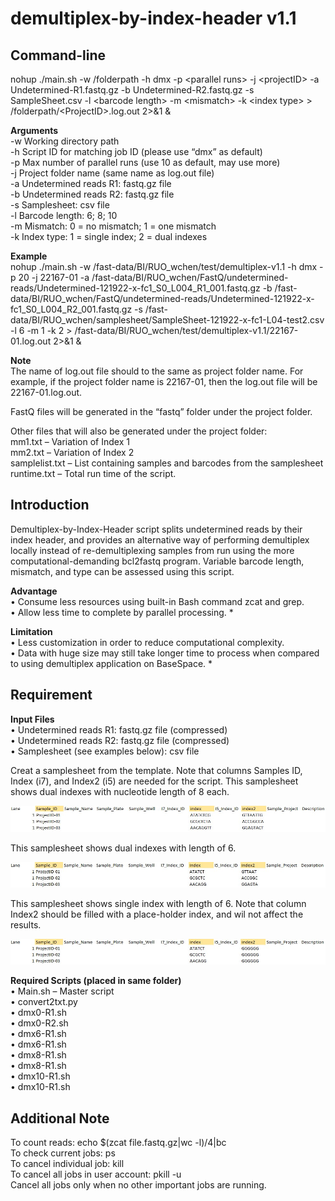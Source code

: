 # demultiplex-by-index-header v1.1

## **Command-line** <br>
nohup ./main.sh -w /folderpath -h dmx -p &lt;parallel runs&gt; -j &lt;projectID&gt; -a Undetermined-R1.fastq.gz -b Undetermined-R2.fastq.gz -s SampleSheet.csv -l &lt;barcode length&gt; -m &lt;mismatch&gt; -k &lt;index type&gt; > /folderpath/&lt;ProjectID&gt;.log.out 2>&1 & <br>

**Arguments** <br>
-w  Working directory path <br>
-h  Script ID for matching job ID (please use “dmx” as default) <br>
-p  Max number of parallel runs (use 10 as default, may use more) <br>
-j Project folder name (same name as log.out file) <br>
-a  Undetermined reads R1: fastq.gz file <br>
-b  Undetermined reads R2: fastq.gz file <br>
-s  Samplesheet: csv file <br>
-l  Barcode length:  6; 8; 10 <br>
-m  Mismatch:  0 = no mismatch;  1 = one mismatch <br>
-k  Index type:  1 = single index;  2 = dual indexes <br>

**Example** <br>
nohup ./main.sh -w /fast-data/BI/RUO_wchen/test/demultiplex-v1.1 -h dmx -p 20 -j 22167-01 -a /fast-data/BI/RUO_wchen/FastQ/undetermined-reads/Undetermined-121922-x-fc1_S0_L004_R1_001.fastq.gz -b /fast-data/BI/RUO_wchen/FastQ/undetermined-reads/Undetermined-121922-x-fc1_S0_L004_R2_001.fastq.gz -s /fast-data/BI/RUO_wchen/samplesheet/SampleSheet-121922-x-fc1-L04-test2.csv -l 6 -m 1 -k 2 > /fast-data/BI/RUO_wchen/test/demultiplex-v1.1/22167-01.log.out 2>&1 &

**Note** <br>
The name of log.out file should to the same as project folder name.  For example, if the project folder name is 22167-01, then the log.out file will be 22167-01.log.out.

FastQ files will be generated in the “fastq” folder under the project folder.

Other files that will also be generated under the project folder: <br>
mm1.txt – Variation of Index 1 <br>
mm2.txt – Variation of Index 2 <br>
samplelist.txt – List containing samples and barcodes from the samplesheet <br>
runtime.txt – Total run time of the script. <br>

## **Introduction** <br>
Demultiplex-by-Index-Header script splits undetermined reads by their index header, and provides an alternative way of performing demultiplex locally instead of re-demultiplexing samples from run using the more computational-demanding bcl2fastq program.  Variable barcode length, mismatch, and type can be assessed using this script. <br>

**Advantage** <br>
• Consume less resources using built-in Bash command zcat and grep. <br>
• Allow less time to complete by parallel processing. * <br>

**Limitation** <br>
• Less customization in order to reduce computational complexity. <br>
• Data with huge size may still take longer time to process when compared to using demultiplex application on BaseSpace. * <br>

## Requirement
**Input Files** <br>
• Undetermined reads R1: fastq.gz file (compressed) <br>
• Undetermined reads R2: fastq.gz file (compressed) <br>
• Samplesheet (see examples below): csv file <br>

Creat a samplesheet from the template.  Note that columns Samples ID, Index (i7), and Index2 (i5) are needed for the script.  This samplesheet shows dual indexes with nucleotide length of 8 each.

![image](https://github.com/yapingfengAH/Data-delivery-automation/blob/master/demultiplex-by-index-header/images/index_duel_8_nt.jpg)

This samplesheet shows dual indexes with length of 6.

![image](https://github.com/yapingfengAH/Data-delivery-automation/blob/master/demultiplex-by-index-header/images/index_duel_6_nt.jpg)

This samplesheet shows single index with length of 6.  Note that column Index2 should be filled with a place-holder index, and wil not affect the results.

![image](https://github.com/yapingfengAH/Data-delivery-automation/blob/master/demultiplex-by-index-header/images/index_single_6_nt.jpg)

**Required Scripts (placed in same folder)** <br>
• Main.sh – Master script <br>
• convert2txt.py <br>
• dmx0-R1.sh <br>
• dmx0-R2.sh <br>
• dmx6-R1.sh <br>
• dmx6-R1.sh <br>
• dmx8-R1.sh <br>
• dmx8-R1.sh <br>
• dmx10-R1.sh <br>
• dmx10-R1.sh <br>

## Additional Note
To count reads: echo $(zcat file.fastq.gz|wc -l)/4|bc <br>
To check current jobs: ps <br>
To cancel individual job: kill <job-ID> <br>
To cancel all jobs in user account: pkill -u <user-ID> <br>
Cancel all jobs only when no other important jobs are running. <br>

